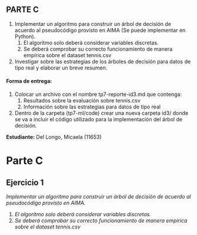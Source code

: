 ## PARTE C

1. Implementar un algoritmo para construir un árbol de decisión de acuerdo al pseudocódigo provisto en AIMA (Se puede 
implementar en Python).
   1. El algoritmo solo deberá considerar variables discretas. 
   2. Se deberá comprobar su correcto funcionamiento de manera empírica sobre el dataset tennis.csv 
2. Investigar sobre las estrategias de los árboles de decisión para datos de tipo real y elaborar un breve resumen.

#### Forma de entrega:

1. Colocar un archivo con el nombre tp7-reporte-id3.md que contenga:
   1. Resultados sobre la evaluación sobre tennis.csv 
   2. Información sobre las estrategias para datos de tipo real
2. Dentro de la carpeta (tp7-ml/code) crear una nueva carpeta id3/ donde se va a incluir el código utilizado para la 
implementación del árbol de decisión.

**Estudiante:** Del Longo, Micaela (11653)

# Parte C

## Ejercicio 1
_Implementar un algoritmo para construir un árbol de decisión de acuerdo al pseudocódigo provisto en AIMA._
   1. _El algoritmo solo deberá considerar variables discretas._ 
   2. _Se deberá comprobar su correcto funcionamiento de manera empírica sobre el dataset tennis.csv_ 